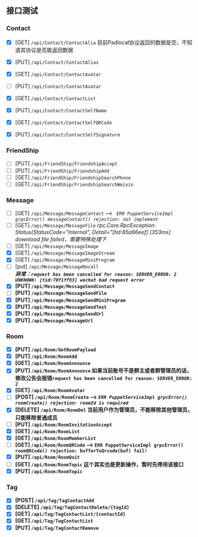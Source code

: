 

## 接口测试

### Contact
- [x] [GET] `/api/Contact/ContactAlia` 目前Padlocal协议返回的数据是空，不知道其协议是否能返回数据
- [x] [PUT] `/api/Contact/ContactAlias`
- [x] [GET] `/api/Contact/ContactAvatar`
- [ ] [PUT] `/api/Contact/ContactAvatar`
- [x] [GET] `/api/Contact/ContactList`
- [x] [PUT] `/api/Contact/ContactSelfName`
- [x] [GET] `/api/Contact/ContactSelfQRCode`
- [x] [PUT] `/api/Contact/ContactSelfSignature`


### FriendShip
- [ ] [PUT] `/api/FriendShip/FriendshipAccept`
- [ ] [PUT] `/api/FriendShip/FriendshipAdd`
- [ ] [GET] `/api/FriendShip/FriendshipSearchPhone`
- [ ] [GET] `/api/FriendShip/FriendshipSearchWeixin`

### Message
- [ ] [GET] `​/api​/Message​/MessageContact` --> *` ERR PuppetServiceImpl grpcError() messageContact() rejection: not implement`*
- [ ] [GET] `/api/Message/MessageFile` *rpc.Core.RpcException: Status(StatusCode="Internal", Detail="[tid:85a66eef] [353ms] download file failed，需要特殊处理下*
- [ ] [GET] `/api/Message/MessageImage`
- [x] [GET] `/api/Message/MessageImageStream`
- [x] [GET] `/api/Message/MessageMiniProgram`
- [ ] [put] `/api/Message/MessageRecall`  
    *__异常：`request has been cancelled for reason: SERVER_ERROR: 2 UNKNOWN: [tid:70f1ff83] wechat bad request error`<strong>__*
- [x] [PUT] `/api/Message/MessageSendContact`
- [ ] [PUT] `/api/Message/MessageSendFile`
- [x] [PUT] `/api/Message/MessageSendMiniProgram`
- [x] [PUT] `/api/Message/MessageSendText`
- [x] [PUT] `/api/Message/MessageSendUrl`
- [x] [PUT] `/api/Message/MessageUrl`

### Room
- [x] [PUT] `/api/Room/GetRoomPayload`
- [x] [PUT] `/api/Room/RoomAdd`
- [x] [GET] `/api/Room/RoomAnnounce`
- [x] [PUT] `/api/Room/RoomAnnounce` 如果当前账号不是群主或者群管理员的话，修改公告会报错`request has been cancelled for reason: SERVER_ERROR: 2`
- [x] [GET] `/api/Room/RoomAvatar`
- [ ] [POST] `/api/Room/RoomCreate` --> *`ERR PuppetServiceImpl grpcError() roomCreate() rejection: roomId is required`*
- [x] [DELETE] `/api/Room/RoomDel` 当前用户作为管理员，不能移除其他管理员，只能移除普通成员
- [ ] [PUT] `/api/Room/RoomInvitationAccept`
- [x] [GET] `/api/Room/RoomList`
- [x] [GET] `/api/Room/RoomMemberList`
- [ ] [GET] `/api/Room/RoomQRCode` --> `ERR PuppetServiceImpl grpcError() roomQRCode() rejection: bufferToQrcode(buf) fail!`
- [x] [PUT] `/api/Room/RoomQuit`
- [ ] [GET] `/api/Room/RoomTopic` 这个其实也是更新操作，暂时先停用该接口
- [x] [PUT] `/api/Room/RoomTopic`

### Tag
- [x] [POST] `/api/Tag/TagContactAdd`
- [x] [DELETE] `/api/Tag/TagContactDelete/{tagId}`
- [x] [GET] `/api/Tag/TagContactList/{contactId}`
- [x] [GET] `/api/Tag/TagContactList`
- [x] [PUT] `/api/Tag/TagContactRemove`